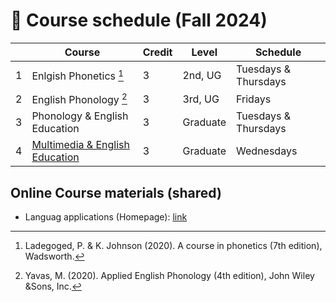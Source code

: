 # 🌿 Course schedule (Fall 2024)

||Course|Credit|Level|Schedule|
|--|--|--|--|--|
|1| Enlgish Phonetics [^1]|3|2nd, UG| Tuesdays & Thursdays |
|2| English Phonology [^2]|3|3rd, UG| Fridays |
|3| Phonology & English Education |3| Graduate | Tuesdays & Thursdays |
|4| [Multimedia & English Education](https://github.com/MK316/F2024/blob/main/Multimedia/Readme.md) |3| Graduate | Wednesdays |


## Online Course materials (shared)

+ Languag applications (Homepage): [link](https://mrkim21.github.io)



[^1]: Ladegoged, P. & K. Johnson (2020). A course in phonetics (7th edition), Wadsworth.
[^2]: Yavas, M. (2020). Applied English Phonology (4th edition), John Wiley &Sons, Inc.
  
